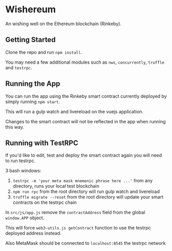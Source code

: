 

# Wishereum

An wishing well on the Ethereum blockchain (Rinkeby).

## Getting Started

Clone the repo and run `npm install`.

You may need a few additional modules such as `nws`, `concurrently`, `truffle` and `testrpc`.

## Running the App

You can run the app using the Rinkeby smart contract currently deployed by simply running `npm start`.

This will run a gulp watch and livereload on the vuejs application.

Changes to the smart contract will not be reflected in the app when running this way.

## Running with TestRPC

If you'd like to edit, test and deploy the smart contract again you will need to run testrpc.

3 bash windows:

1. `testrpc -m 'your meta mask mnemonic phrase here ...'` from any directory, runs your local test blockchain
2. `npm run rpc` from the root directory will run gulp watch and livereload
3. `truffle migrate --reset` from the root directory will update your smart contracts on the testrpc chain

In `src/js/app.js` remove the `contractAddress` field from the global `window.APP` object.

This will force `web3-utils.js getContract` function to use the testrpc deployed address instead.

Also MetaMask should be connected to `localhost:8545` the testrpc network